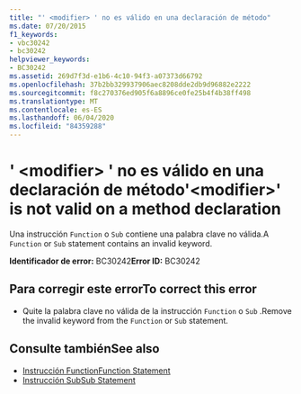 ```yaml
---
title: "' <modifier> ' no es válido en una declaración de método"
ms.date: 07/20/2015
f1_keywords:
- vbc30242
- bc30242
helpviewer_keywords:
- BC30242
ms.assetid: 269d7f3d-e1b6-4c10-94f3-a07373d66792
ms.openlocfilehash: 37b2bb329937906aec8208dde2db9d96882e2222
ms.sourcegitcommit: f8c270376ed905f6a8896ce0fe25b4f4b38ff498
ms.translationtype: MT
ms.contentlocale: es-ES
ms.lasthandoff: 06/04/2020
ms.locfileid: "84359288"
---
```

# <a name="modifier-is-not-valid-on-a-method-declaration"></a><span data-ttu-id="0786d-102">' \<modifier> ' no es válido en una declaración de método</span><span class="sxs-lookup"><span data-stu-id="0786d-102">'\<modifier>' is not valid on a method declaration</span></span>
<span data-ttu-id="0786d-103">Una instrucción `Function` o `Sub` contiene una palabra clave no válida.</span><span class="sxs-lookup"><span data-stu-id="0786d-103">A `Function` or `Sub` statement contains an invalid keyword.</span></span>  
  
 <span data-ttu-id="0786d-104">**Identificador de error:** BC30242</span><span class="sxs-lookup"><span data-stu-id="0786d-104">**Error ID:** BC30242</span></span>  
  
## <a name="to-correct-this-error"></a><span data-ttu-id="0786d-105">Para corregir este error</span><span class="sxs-lookup"><span data-stu-id="0786d-105">To correct this error</span></span>  
  
- <span data-ttu-id="0786d-106">Quite la palabra clave no válida de la instrucción `Function` o `Sub` .</span><span class="sxs-lookup"><span data-stu-id="0786d-106">Remove the invalid keyword from the `Function` or `Sub` statement.</span></span>  
  
## <a name="see-also"></a><span data-ttu-id="0786d-107">Consulte también</span><span class="sxs-lookup"><span data-stu-id="0786d-107">See also</span></span>

- [<span data-ttu-id="0786d-108">Instrucción Function</span><span class="sxs-lookup"><span data-stu-id="0786d-108">Function Statement</span></span>](../language-reference/statements/function-statement.md)
- [<span data-ttu-id="0786d-109">Instrucción Sub</span><span class="sxs-lookup"><span data-stu-id="0786d-109">Sub Statement</span></span>](../language-reference/statements/sub-statement.md)
